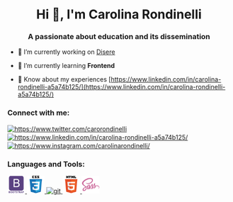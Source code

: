 <h1 align="center">Hi 👋, I'm Carolina Rondinelli</h1>
<h3 align="center">A passionate about education and its dissemination</h3>

- 🔭 I’m currently working on [Disere](https://disere.000webhostapp.com/)

- 🌱 I’m currently learning **Frontend**

- 📄 Know about my experiences [https://www.linkedin.com/in/carolina-rondinelli-a5a74b125/](https://www.linkedin.com/in/carolina-rondinelli-a5a74b125/)

<h3 align="left">Connect with me:</h3>
<p align="left">
<a href="https://twitter.com/https://www.twitter.com/carorondinelli" target="blank"><img align="center" src="https://raw.githubusercontent.com/rahuldkjain/github-profile-readme-generator/master/src/images/icons/Social/twitter.svg" alt="https://www.twitter.com/carorondinelli" height="30" width="40" /></a>
<a href="https://linkedin.com/in/https://www.linkedin.com/in/carolina-rondinelli-a5a74b125/" target="blank"><img align="center" src="https://raw.githubusercontent.com/rahuldkjain/github-profile-readme-generator/master/src/images/icons/Social/linked-in-alt.svg" alt="https://www.linkedin.com/in/carolina-rondinelli-a5a74b125/" height="30" width="40" /></a>
<a href="https://instagram.com/https://www.instagram.com/carolinarondinelli/" target="blank"><img align="center" src="https://raw.githubusercontent.com/rahuldkjain/github-profile-readme-generator/master/src/images/icons/Social/instagram.svg" alt="https://www.instagram.com/carolinarondinelli/" height="30" width="40" /></a>
</p>

<h3 align="left">Languages and Tools:</h3>
<p align="left"> <a href="https://getbootstrap.com" target="_blank"> <img src="https://raw.githubusercontent.com/devicons/devicon/master/icons/bootstrap/bootstrap-plain-wordmark.svg" alt="bootstrap" width="40" height="40"/> </a> <a href="https://www.w3schools.com/css/" target="_blank"> <img src="https://raw.githubusercontent.com/devicons/devicon/master/icons/css3/css3-original-wordmark.svg" alt="css3" width="40" height="40"/> </a> <a href="https://git-scm.com/" target="_blank"> <img src="https://www.vectorlogo.zone/logos/git-scm/git-scm-icon.svg" alt="git" width="40" height="40"/> </a> <a href="https://www.w3.org/html/" target="_blank"> <img src="https://raw.githubusercontent.com/devicons/devicon/master/icons/html5/html5-original-wordmark.svg" alt="html5" width="40" height="40"/> </a> <a href="https://sass-lang.com" target="_blank"> <img src="https://raw.githubusercontent.com/devicons/devicon/master/icons/sass/sass-original.svg" alt="sass" width="40" height="40"/> </a> </p>

